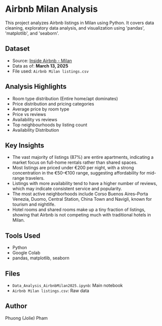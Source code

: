# Airbnb Milan Analysis

This project analyzes Airbnb listings in Milan using Python. It covers data cleaning, exploratory data analysis, and visualization using 'pandas', 'matplotlib', and 'seaborn'.

## Dataset
- Source: [Inside Airbnb - Milan](http://insideairbnb.com/get-the-data.html)
- Data as of: **March 13, 2025**
- File used: `Airbnb Milan listings.csv`  

## Analysis Highlights
- Room type distribution (Entire home/apt dominates)
- Price distribution and pricing categories
- Average price by room type
- Price vs reviews
- Availability vs reviews
- Top neighbourhoods by listing count
- Availability Distribution

## Key Insights

- The vast majority of listings (87%) are entire apartments, indicating a market focus on full-home rentals rather than shared spaces.
- Most listings are priced under €200 per night, with a strong concentration in the €50–€100 range, suggesting affordability for mid-range travelers.
- Listings with more availability tend to have a higher number of reviews, which may indicate consistent service and popularity.
- The most active neighborhoods include Corso Buenos Aires–Porta Venezia, Duomo, Central Station, China Town and Navigli, known for tourism and nightlife.
- Hotel rooms and shared rooms make up a tiny fraction of listings, showing that Airbnb is not competing much with traditional hotels in Milan.

## Tools Used
- Python
- Google Colab
- pandas, matplotlib, seaborn

## Files
- `Data_Analysis_AirbnbMilan2025.ipynb`: Main notebook
- `Airbnb Milan listings.csv`: Raw data

## Author
Phuong (Jolie) Pham
